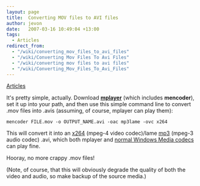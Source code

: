 ```yaml
---
layout: page
title:  Converting MOV files to AVI files
author: jevon
date:   2007-03-16 10:49:04 +13:00
tags:
  - Articles
redirect_from:
  - "/wiki/converting_mov_files_to_avi_files"
  - "/wiki/Converting Mov Files To Avi Files"
  - "/wiki/converting mov files to avi files"
  - "/wiki/Converting_Mov_Files_To_Avi_Files"
---
```


[Articles](Articles.md)

It's pretty simple, actually. Download **<a href="http://www.mplayerhq.hu">mplayer</a>** (which includes **mencoder**), set it up into your path, and then use this simple command line to convert .mov files into .avis (assuming, of course, mplayer can play them):

`mencoder FILE.mov -o OUTPUT_NAME.avi -oac mp3lame -ovc x264`

This will convert it into an [x264](x264.md) (mpeg-4 video codec)/lame [mp3](mp3.md) (mpeg-3 audio codec) .avi, which both mplayer and <a href="http://www.free-codecs.com/FFDShow_download.htm">normal Windows Media codecs</a> can play fine.

Hooray, no more crappy .mov files!

(Note, of course, that this will obviously degrade the quality of both the video and audio, so make backup of the source media.)
